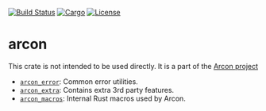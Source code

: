 [![Build Status](https://dev.azure.com/arcon-cda/arcon/_apis/build/status/cda-group.arcon?branchName=master)](https://dev.azure.com/arcon-cda/arcon/_build/latest?definitionId=1&branchName=master)
[![Cargo](https://img.shields.io/badge/crates.io-v0.1.3-orange)](https://crates.io/crates/arcon)
[![License](https://img.shields.io/badge/License-BSD%203--Clause-blue)](https://github.com/cda-group/arcon)

# arcon

This crate is not intended to be used directly. It is a part of the [Arcon project](https://github.com/cda-group/arcon)

* [`arcon_error`]: Common error utilities.
* [`arcon_extra`]: Contains extra 3rd party features.
* [`arcon_macros`]: Internal Rust macros used by Arcon.

[`arcon_error`]: arcon_error
[`arcon_extra`]: arcon_extra
[`arcon_macros`]: arcon_macros
